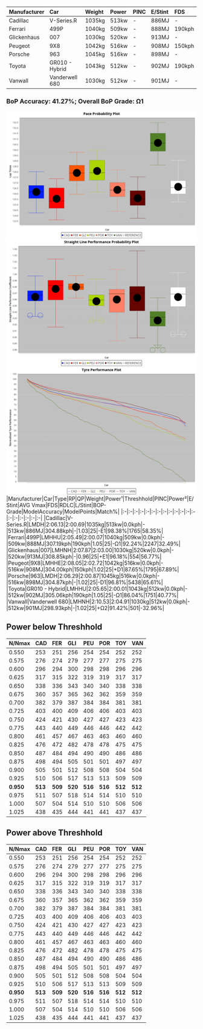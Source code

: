 |Manufacturer|Car|Weight|Power|PINC|E/Stint|FDS|
|:-|:-|:-|:-|:-|:-|:-|
|Cadillac|V-Series.R|1035kg|513kw|-|886MJ|-|
|Ferrari|499P|1040kg|509kw|-|888MJ|190kph|
|Glickenhaus|007|1030kg|520kw|-|913MJ|-|
|Peugeot|9X8|1042kg|516kw|-|908MJ|150kph|
|Porsche|963|1045kg|516kw|-|898MJ|-|
|Toyota|GR010 - Hybrid|1043kg|512kw|-|902MJ|190kph|
|Vanwall|Vanderwell 680|1030kg|512kw|-|901MJ|-|

### BoP Accuracy: 41.27%; Overall BoP Grade: Ω1
![PACECHART](./IMG/OFFICIAL.png)
![STRAIGHTLINEPERFORMANCECHART](./IMG/OFFICIAL_sp.png)
![TYREPERFORMANCECHART](./IMG/OFFICIAL_tw.png)
|Manufacturer|Car|Type|RP|QP|Weight|Power¹|Threshhold|PINC|Power²|E/Stint|AVG Vmax|FDS|RDLC|L/Stint|BOP-Grade|ModelAccuracy|ModelPoints|Match%|
|:-|:-|:-|:-|:-|:-|:-|:-|:-|:-|:-|:-|:-|:-|:-|:-|:-|:-|:-|
|Cadillac|V-Series.R|LMDH|2:06.13|2:00.69|1035kg|513kw|0.0kph|-|513kw|886MJ|304.88kph|-|1.03|25|-E1|98.38%|1765|58.35%|
|Ferrari|499P|LMHHU|2:05.49|2:00.07|1040kg|509kw|0.0kph|-|509kw|888MJ|307.19kph|190kph|1.05|25|-Ω1|92.24%|2247|32.49%|
|Glickenhaus|007|LMHNH|2:07.87|2:03.00|1030kg|520kw|0.0kph|-|520kw|913MJ|308.85kph|-|0.96|25|+E1|96.18%|554|56.77%|
|Peugeot|9X8|LMHHE|2:08.05|2:02.72|1042kg|516kw|0.0kph|-|516kw|908MJ|304.00kph|150kph|1.02|25|+D1|87.65%|1795|67.89%|
|Porsche|963|LMDH|2:06.29|2:00.87|1045kg|516kw|0.0kph|-|516kw|898MJ|304.87kph|-|1.02|25|-D1|96.81%|5438|65.61%|
|Toyota|GR010 - Hybrid|LMHHU|2:05.65|2:00.01|1043kg|512kw|0.0kph|-|512kw|902MJ|305.06kph|190kph|1.05|25|-Ω1|86.04%|1751|40.77%|
|Vanwall|Vanderwell 680|LMHNH|2:10.53|2:04.91|1030kg|512kw|0.0kph|-|512kw|901MJ|298.93kph|-|1.02|25|+Ω2|91.42%|501|-32.96%|

## Power below Threshhold
|N/Nmax|CAD|FER|GLI|PEU|POR|TOY|VAN|
|:-|:-|:-|:-|:-|:-|:-|:-|
|0.550|253|251|256|254|254|252|252|
|0.575|276|274|279|277|277|275|275|
|0.600|296|294|300|298|298|296|296|
|0.625|317|315|322|319|319|317|317|
|0.650|338|336|343|340|340|338|338|
|0.675|360|357|365|362|362|359|359|
|0.700|382|379|387|384|384|381|381|
|0.725|403|400|409|406|406|403|403|
|0.750|424|421|430|427|427|423|423|
|0.775|443|440|449|446|446|442|442|
|0.800|461|457|467|463|463|460|460|
|0.825|476|472|482|478|478|475|475|
|0.850|487|484|494|490|490|486|486|
|0.875|498|494|505|501|501|497|497|
|0.900|505|501|512|508|508|504|504|
|0.925|510|506|517|513|513|509|509|
|**0.950**|**513**|**509**|**520**|**516**|**516**|**512**|**512**|
|0.975|511|507|518|514|514|510|510|
|1.000|507|504|514|510|510|506|506|
|1.025|438|435|444|441|441|437|437|

## Power above Threshhold
|N/Nmax|CAD|FER|GLI|PEU|POR|TOY|VAN|
|:-|:-|:-|:-|:-|:-|:-|:-|
|0.550|253|251|256|254|254|252|252|
|0.575|276|274|279|277|277|275|275|
|0.600|296|294|300|298|298|296|296|
|0.625|317|315|322|319|319|317|317|
|0.650|338|336|343|340|340|338|338|
|0.675|360|357|365|362|362|359|359|
|0.700|382|379|387|384|384|381|381|
|0.725|403|400|409|406|406|403|403|
|0.750|424|421|430|427|427|423|423|
|0.775|443|440|449|446|446|442|442|
|0.800|461|457|467|463|463|460|460|
|0.825|476|472|482|478|478|475|475|
|0.850|487|484|494|490|490|486|486|
|0.875|498|494|505|501|501|497|497|
|0.900|505|501|512|508|508|504|504|
|0.925|510|506|517|513|513|509|509|
|**0.950**|**513**|**509**|**520**|**516**|**516**|**512**|**512**|
|0.975|511|507|518|514|514|510|510|
|1.000|507|504|514|510|510|506|506|
|1.025|438|435|444|441|441|437|437|

